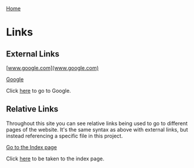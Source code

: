 [Home](./index.md)

# Links

## External Links

[www.google.com](www.google.com)

[Google](www.google.com)

Click [here](www.google.com) to go to Google.

## Relative Links

Throughout this site you can see relative links being used to go to different pages of the website. It's the same syntax as above with external links, but instead referencing a specific file in this project.

[Go to the Index page](./index.md)

Click [here](./index.md) to be taken to the index page.
